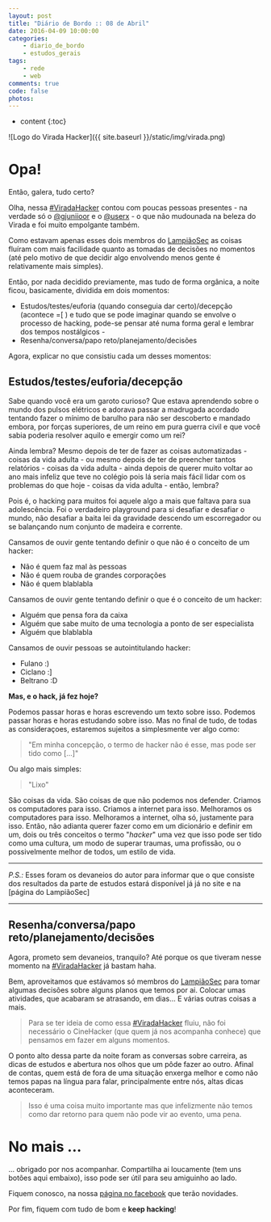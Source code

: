 ```yaml
---
layout: post
title: "Diário de Bordo :: 08 de Abril"
date: 2016-04-09 10:00:00
categories: 
    - diario_de_bordo
    - estudos_gerais
tags:
    - rede
    - web
comments: true
code: false
photos:
---
```


* content
{:toc}

![Logo do Virada Hacker]({{ site.baseurl }}/static/img/virada.png)

# Opa!

Então, galera, tudo certo?

Olha, nessa [#ViradaHacker][virada] contou com poucas pessoas presentes - na verdade só o [@gjuniioor][gjuniioor] e o [@userx][userx] - o que não mudounada na beleza do Virada e foi muito empolgante também.

Como estavam apenas esses dois membros do [LampiãoSec][lampiao] as coisas fluíram com mais facilidade quanto as tomadas de decisões no momentos (até pelo motivo de que decidir algo envolvendo menos gente é relativamente mais simples).

Então, por nada decidido previamente, mas tudo de forma orgânica, a noite ficou, basicamente, dividida em dois momentos:

* Estudos/testes/euforia (quando conseguia dar certo)/decepção (acontece =[ ) e tudo que se pode imaginar quando se envolve o processo de hacking, pode-se pensar até numa forma geral e lembrar dos tempos nostálgicos *-*
* Resenha/conversa/papo reto/planejamento/decisões

Agora, explicar no que consistiu cada um desses momentos:

## Estudos/testes/euforia/decepção

Sabe quando você era um garoto curioso? Que estava aprendendo sobre o mundo dos pulsos elétricos e adorava passar a madrugada acordado tentando fazer o mínimo de barulho para não ser descoberto e mandado embora, por forças superiores, de um reino em pura guerra civil e que você sabia poderia resolver aquilo e emergir como um rei?

Ainda lembra? Mesmo depois de ter de fazer as coisas automatizadas - coisas da vida adulta - ou mesmo depois de ter de preencher tantos relatórios - coisas da vida adulta - ainda depois de querer muito voltar ao ano mais infeliz que teve no colégio pois lá seria mais fácil lidar com os problemas do que hoje - coisas da vida adulta - então, lembra?

Pois é, o hacking para muitos foi aquele algo a mais que faltava para sua adolescência. Foi o verdadeiro playground para si desafiar e desafiar o mundo, não desafiar a baita lei da gravidade descendo um escorregador ou se balançando num conjunto de madeira e corrente.

Cansamos de ouvir gente tentando definir o que não é o conceito de um hacker:

* Não é quem faz mal às pessoas
* Não é quem rouba de grandes corporações
* Não é quem blablabla

Cansamos de ouvir gente tentando definir o que é o conceito de um hacker:

* Alguém que pensa fora da caixa
* Alguém que sabe muito de uma tecnologia a ponto de ser especialista
* Alguém que blablabla

Cansamos de ouvir pessoas se autointitulando hacker:

* Fulano :)
* Ciclano :]
* Beltrano :D

**Mas, e o hack, já fez hoje?**

Podemos passar horas e horas escrevendo um texto sobre isso. Podemos passar horas e horas estudando sobre isso. Mas no final de tudo, de todas as consideraçoes, estaremos sujeitos a simplesmente ver algo como:

> "Em minha concepção, o termo de hacker não é esse, mas pode ser tido como [...]"

Ou algo mais simples:

> "Lixo"

São coisas da vida. São coisas de que não podemos nos defender. Criamos os computadores para isso. Criamos a internet para isso. Melhoramos os computadores para isso. Melhoramos a internet, olha só, justamente para isso. Então, não adianta querer fazer como em um dicionário e definir em um, dois ou três conceitos o termo "*hacker*" uma vez que isso pode ser tido como uma cultura, um modo de superar traumas, uma profissão, ou o possivelmente melhor de todos, um estilo de vida.

---

*P.S.:* Esses foram os devaneios do autor para informar que o que consiste dos resultados da parte de estudos estará disponível já já no site e na [página do LampiãoSec]

---

## Resenha/conversa/papo reto/planejamento/decisões

Agora, prometo sem devaneios, tranquilo? Até porque os que tiveram nesse momento na [#ViradaHacker][virada] já bastam haha.

Bem, aproveitamos que estávamos só membros do [LampiãoSec][lampiao] para tomar algumas decisões sobre alguns planos que temos por ai. Colocar umas atividades, que acabaram se atrasando, em dias... E várias outras coisas a mais.

> Para se ter ideia de como essa [#ViradaHacker][virada] fluiu, não foi necessário o CineHacker (que quem já nos acompanha conhece) que pensamos em fazer em alguns momentos.

O ponto alto dessa parte da noite foram as conversas sobre carreira, as dicas de estudos e abertura nos olhos que um pôde fazer ao outro. Afinal de contas, quem está de fora de uma situação enxerga melhor e como não temos papas na língua para falar, principalmente entre nós, altas dicas aconteceram.

> Isso é uma coisa muito importante mas que infelizmente não temos como dar retorno para quem não pode vir ao evento, uma pena.

# No mais ...

... obrigado por nos acompanhar. Compartilha ai loucamente (tem uns botões aqui embaixo), isso pode ser útil para seu amiguinho ao lado.

Fiquem conosco, na nossa [página no facebook][facebook] que terão novidades.

Por fim, fiquem com tudo de bom e **keep hacking**!

[virada]: https://lampiaosec.github.io/virada-hacker/
[gjuniioor]: https://gjuniioor.github.io
[userx]: https://userxgnu.github.io
[lampiao]: https://lampiaosec.github.io
[facebook]: https://facebook.com/lampiaosec
